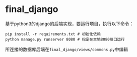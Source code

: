 # final_django

基于python3的django的后端实现，要运行项目，执行以下命令：
```
pip install -r requirements.txt # 初始化依赖
python manage.py runserver 8080 # 指定在本地8080端口运行
```
所连接的数据库后端在`final_django/views/commons.py`中编辑
